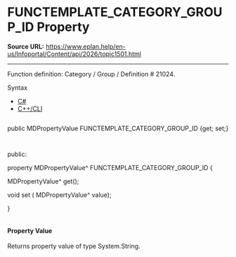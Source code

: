 # FUNCTEMPLATE_CATEGORY_GROUP_ID Property

**Source URL:** https://www.eplan.help/en-us/Infoportal/Content/api/2026/topic1501.html

---

Function definition: Category / Group / Definition # 21024.

Syntax

- [C#](#i-syntax-CS)
- [C++/CLI](#i-syntax-CPP2005)

```
```
public MDPropertyValue FUNCTEMPLATE_CATEGORY_GROUP_ID {get; set;}
```
```

```
```
public:

property MDPropertyValue^ FUNCTEMPLATE_CATEGORY_GROUP_ID {

   MDPropertyValue^ get();

   void set (    MDPropertyValue^ value);

}
```
```

#### Property Value

Returns property value of type System.String.
